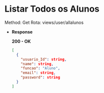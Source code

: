 # Listar Todos os Alunos

Method: Get
Rota: views/user/allalunos

- **Response**

    **200 - OK**

    ```json
    [
      {
        "usuario_Id": string,
        "name": string,
        "funcao": "Aluno",
        "email": string,
        "password": string
      }
    ]
    ```